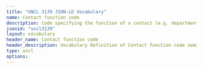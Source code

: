 ```yaml
---
title: "UNCL 3139 JSON-LD Vocabulary"
name: Contact function code
description: Code specifying the function of a contact (e.g. department or person).
jsonid: "uncl3139"
layout: vocabulary
header_name: Contact function code
header_description: Vocabulary Definition of Contact function code semantics in HTML format. JSON-LD format is available at [uncl3139.jsonld](/vocabulary/uncl3139.jsonld)
type: uncl
options:
---
```

